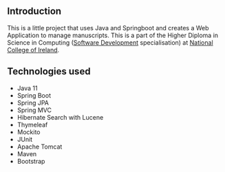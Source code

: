 
## Introduction
This is a little project that uses Java and Springboot and creates a Web Application to manage manuscripts.
This is a part of the Higher Diploma in Science in Computing ([Software Development](https://www.ncirl.ie/Courses/NCI-Course-Details/course/HDCOMPSDEV) specialisation) at [National College of Ireland](https://www.ncirl.ie/).

## Technologies used
- Java 11
- Spring Boot
- Spring JPA
- Spring MVC
- Hibernate Search with Lucene
- Thymeleaf
- Mockito 
- JUnit
- Apache Tomcat
- Maven
- Bootstrap
